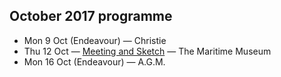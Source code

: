 ## October 2017 programme

* Mon 9 Oct (Endeavour) — Christie
* Thu 12 Oct — <a href="/meet-and-sketch/" title="Meet and Sketch">Meeting and Sketch</a> — The Maritime Museum
* Mon 16 Oct (Endeavour) — A.G.M.

